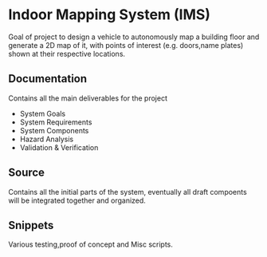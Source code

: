 Indoor Mapping System (IMS)
===========================
Goal of project to design a vehicle to autonomously map a building floor and generate a 2D map of it, with points of interest (e.g. doors,name plates) shown at their respective locations.

Documentation
-------------
Contains all the main deliverables for the project
- System Goals
- System Requirements
- System Components
- Hazard Analysis
- Validation & Verification

Source
------
Contains all the initial parts of the system, eventually all draft compoents will be integrated together and organized.

Snippets
--------
Various testing,proof of concept and Misc scripts.
